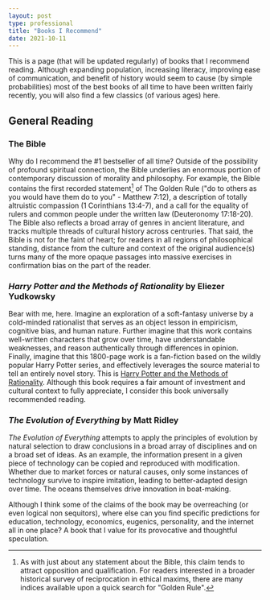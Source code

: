 ```yaml
---
layout: post
type: professional
title: "Books I Recommend"
date: 2021-10-11
---
```


This is a page (that will be updated regularly) of books that I recommend reading. Although expanding population, increasing literacy, improving ease of communication, and benefit of history would seem to cause (by simple probabilities) most of the best books of all time to have been written fairly recently, you will also find a few classics (of various ages) here.

## General Reading

### The Bible
Why do I recommend the #1 bestseller of all time? Outside of the possibility of profound spiritual connection, the Bible underlies an enormous portion of contemporary discussion of morality and philosophy. For example, the Bible contains the first recorded statement[^GoldenRule] of The Golden Rule ("do to others as you would have them do to you" - Matthew 7:12), a description of totally altruistic compassion (1 Corinthians 13:4-7), and a call for the equality of rulers and common people under the written law (Deuteronomy 17:18-20). The Bible also reflects a broad array of genres in ancient literature, and tracks multiple threads of cultural history across centruries. That said, the Bible is not for the faint of heart; for readers in all regions of philosophical standing, distance from the culture and context of the original audience(s) turns many of the more opaque passages into massive exercises in confirmation bias on the part of the reader.

[^GoldenRule]: As with just about any statement about the Bible, this claim tends to attract opposition and qualification. For readers interested in a broader historical survey of reciprocation in ethical maxims, there are many indices available upon a quick search for "Golden Rule".

### *Harry Potter and the Methods of Rationality* by Eliezer Yudkowsky
Bear with me, here. Imagine an exploration of a soft-fantasy universe by a cold-minded rationalist that serves as an object lesson in empiricism, cognitive bias, and human nature. Further imagine that this work contains well-written characters that grow over time, have understandable weaknesses, and reason authentically through differences in opinion. Finally, imagine that this 1800-page work is a fan-fiction based on the wildly popular Harry Potter series, and effectively leverages the source material to tell an entirely novel story. This is [Harry Potter and the Methods of Rationality](http://www.hpmor.com/). Although this book requires a fair amount of investment and cultural context to fully appreciate, I consider this book universally recommended reading.

### *The Evolution of Everything* by Matt Ridley
*The Evolution of Everything* attempts to apply the principles of evolution by natural selection to draw conclusions in a broad array of disciplines and on a broad set of ideas. As an example, the information present in a given piece of technology can be copied and reproduced with modification. Whether due to market forces or natural causes, only some instances of technology survive to inspire imitation, leading to better-adapted design over time. The oceans themselves drive innovation in boat-making.

Although I think some of the claims of the book may be overreaching (or even logical non sequitors), where else can you find specific predictions for education, technology, economics, eugenics, personality, and the internet all in one place? A book that I value for its provocative and thoughtful speculation.
